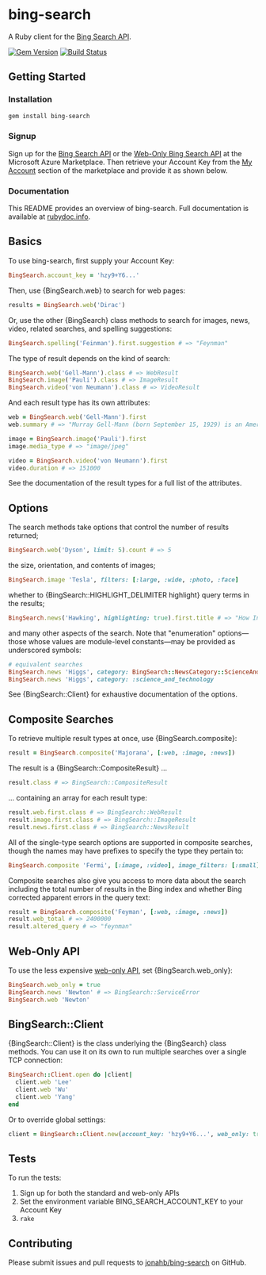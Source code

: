 # bing-search

A Ruby client for the [Bing Search API](http://datamarket.azure.com/dataset/bing/search).

[![Gem Version](https://badge.fury.io/rb/bing-search.svg)](http://badge.fury.io/rb/bing-search)
[![Build Status](https://travis-ci.org/jonahb/bing-search.svg?branch=master)](https://travis-ci.org/jonahb/bing-search)

## Getting Started

### Installation

```bash
gem install bing-search
```

### Signup

Sign up for the [Bing Search API](https://datamarket.azure.com/dataset/bing/search) or the [Web-Only Bing Search API](https://datamarket.azure.com/dataset/bing/searchweb) at the Microsoft Azure Marketplace. Then retrieve your Account Key from the [My Account](https://datamarket.azure.com/account) section of the marketplace and provide it as shown below.

### Documentation

This README provides an overview of bing-search. Full documentation is available at [rubydoc.info](http://www.rubydoc.info/gems/bing-search).

## Basics

To use bing-search, first supply your Account Key:

```ruby
BingSearch.account_key = 'hzy9+Y6...'
```

Then, use {BingSearch.web} to search for web pages:

```ruby
results = BingSearch.web('Dirac')
```

Or, use the other {BingSearch} class methods to search for images, news, video, related searches, and spelling suggestions:

```ruby
BingSearch.spelling('Feinman').first.suggestion # => "Feynman"
```

The type of result depends on the kind of search:

```ruby
BingSearch.web('Gell-Mann').class # => WebResult
BingSearch.image('Pauli').class # => ImageResult
BingSearch.video('von Neumann').class # => VideoResult
```

And each result type has its own attributes:

```ruby
web = BingSearch.web('Gell-Mann').first
web.summary # => "Murray Gell-Mann (born September 15, 1929) is an American physicist ..."

image = BingSearch.image('Pauli').first
image.media_type # => "image/jpeg"

video = BingSearch.video('von Neumann').first
video.duration # => 151000
```

See the documentation of the result types for a full list of the attributes.

## Options

The search methods take options that control the number of results returned;

```ruby
BingSearch.web('Dyson', limit: 5).count # => 5
```

the size, orientation, and contents of images;

```ruby
BingSearch.image 'Tesla', filters: [:large, :wide, :photo, :face]
```

whether to {BingSearch::HIGHLIGHT_DELIMITER highlight} query terms in the results;

```ruby
BingSearch.news('Hawking', highlighting: true).first.title # => "How Intel Gave Stephen Hawking a Voice"
```

and many other aspects of the search. Note that "enumeration" options—those whose values are module-level constants—may be provided as underscored symbols:

```ruby
# equivalent searches
BingSearch.news 'Higgs', category: BingSearch::NewsCategory::ScienceAndTechnology
BingSearch.news 'Higgs', category: :science_and_technology
```

See {BingSearch::Client} for exhaustive documentation of the options.

## Composite Searches

To retrieve multiple result types at once, use {BingSearch.composite}:

```ruby
result = BingSearch.composite('Majorana', [:web, :image, :news])
```

The result is a {BingSearch::CompositeResult} ...

```ruby
result.class # => BingSearch::CompositeResult
```

... containing an array for each result type:

```ruby
result.web.first.class # => BingSearch::WebResult
result.image.first.class # => BingSearch::ImageResult
result.news.first.class # => BingSearch::NewsResult
```

All of the single-type search options are supported in composite searches, though the names may have prefixes to specify the type they pertain to:

```ruby
BingSearch.composite 'Fermi', [:image, :video], image_filters: [:small], video_filters: [:short]
```

Composite searches also give you access to more data about the search including the total number of results in the Bing index and whether Bing corrected apparent errors in the query text:

```ruby
result = BingSearch.composite('Feyman', [:web, :image, :news])
result.web_total # => 2400000
result.altered_query # => "feynman"
```

## Web-Only API

To use the less expensive [web-only API](https://datamarket.azure.com/dataset/bing/searchweb), set {BingSearch.web_only}:

```ruby
BingSearch.web_only = true
BingSearch.news 'Newton' # => BingSearch::ServiceError
BingSearch.web 'Newton'
```

## BingSearch::Client

{BingSearch::Client} is the class underlying the {BingSearch} class methods. You can use it on its own to run multiple searches over a single TCP connection:

```ruby
BingSearch::Client.open do |client|
  client.web 'Lee'
  client.web 'Wu'
  client.web 'Yang' 
end
```

Or to override global settings:

```ruby
client = BingSearch::Client.new(account_key: 'hzy9+Y6...', web_only: true)
```

## Tests

To run the tests:

1. Sign up for both the standard and web-only APIs
2. Set the environment variable BING\_SEARCH\_ACCOUNT\_KEY to your Account Key
3. `rake`

## Contributing

Please submit issues and pull requests to [jonahb/bing-search](http://github.com/jonahb/bing-search) on GitHub.

